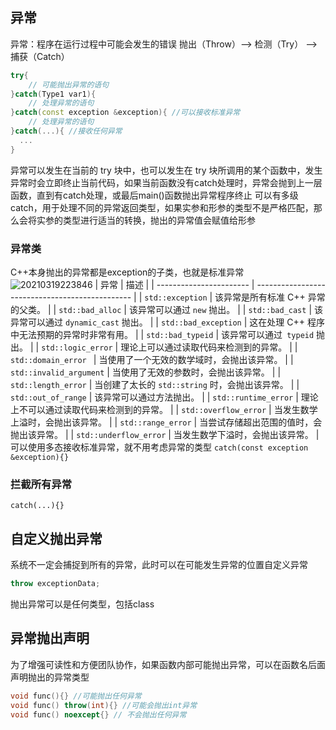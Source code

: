 ## 异常

异常：程序在运行过程中可能会发生的错误
抛出（Throw）--> 检测（Try） --> 捕获（Catch）
```cpp
try{
    // 可能抛出异常的语句
}catch(Type1 var1){
    // 处理异常的语句
}catch(const exception &exception){ //可以接收标准异常
    // 处理异常的语句
}catch(...){ //接收任何异常
  ...
}
```
异常可以发生在当前的 try 块中，也可以发生在 try 块所调用的某个函数中，发生异常时会立即终止当前代码，如果当前函数没有catch处理时，异常会抛到上一层函数，直到有catch处理，或最后main()函数抛出异常程序终止
可以有多级catch，用于处理不同的异常返回类型，如果实参和形参的类型不是严格匹配，那么会将实参的类型进行适当的转换，抛出的异常值会赋值给形参

### 异常类
C++本身抛出的异常都是exception的子类，也就是标准异常
![20210319223846](https://i.loli.net/2021/03/19/pURTL5dtn9rZx7K.png)
| 异常                    | 描述                                            |
| ----------------------- | ----------------------------------------------- |
| `std::exception`        | 该异常是所有标准 C++ 异常的父类。               |
| `std::bad_alloc`        | 该异常可以通过 `new` 抛出。                     |
| `std::bad_cast`         | 该异常可以通过 `dynamic_cast` 抛出。            |
| `std::bad_exception`    | 这在处理 C++ 程序中无法预期的异常时非常有用。   |
| `std::bad_typeid`       | 该异常可以通过` typeid` 抛出。                  |
| `std::logic_error`      | 理论上可以通过读取代码来检测到的异常。          |
| `std::domain_error `    | 当使用了一个无效的数学域时，会抛出该异常。      |
| `std::invalid_argument` | 当使用了无效的参数时，会抛出该异常。            |
| `std::length_error`     | 当创建了太长的 `std::string` 时，会抛出该异常。 |
| `std::out_of_range`     | 该异常可以通过方法抛出。                        |
| `std::runtime_error`    | 理论上不可以通过读取代码来检测到的异常。        |
| `std::overflow_error`   | 当发生数学上溢时，会抛出该异常。                |
| `std::range_error`      | 当尝试存储超出范围的值时，会抛出该异常。        |
| `std::underflow_error`  | 当发生数学下溢时，会抛出该异常。                |
可以使用多态接收标准异常，就不用考虑异常的类型
`catch(const exception &exception){}`
### 拦截所有异常
`catch(...){}`

## 自定义抛出异常
系统不一定会捕捉到所有的异常，此时可以在可能发生异常的位置自定义异常

```cpp
throw exceptionData;
```
抛出异常可以是任何类型，包括class



## 异常抛出声明
为了增强可读性和方便团队协作，如果函数内部可能抛出异常，可以在函数名后面声明抛出的异常类型
```cpp
void func(){} //可能抛出任何异常
void func() throw(int){} //可能会抛出int异常
void func() noexcept{} // 不会抛出任何异常
```